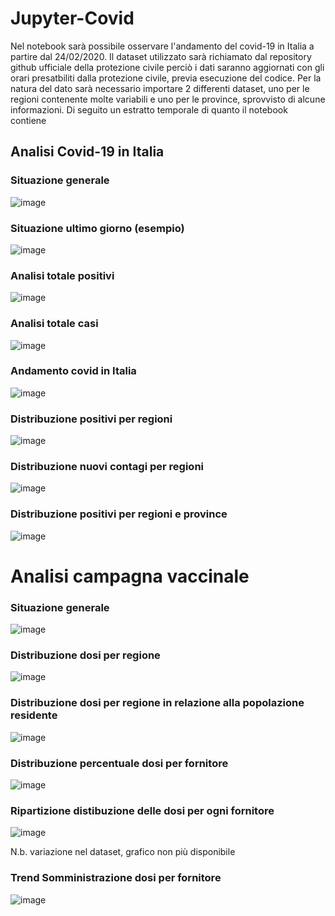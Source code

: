 # Jupyter-Covid

Nel notebook sarà possibile osservare l'andamento del covid-19 in Italia a partire dal 24/02/2020.
Il dataset utilizzato sarà richiamato dal repository github ufficiale della protezione civile perciò i dati saranno aggiornati con gli orari presatbiliti dalla protezione civile, previa esecuzione del codice. Per la natura del dato sarà necessario importare 2 differenti dataset, uno per le regioni contenente molte variabili e uno per le province, sprovvisto di alcune informazioni.
Di seguito un estratto temporale di quanto il notebook contiene

## Analisi Covid-19 in Italia

### Situazione generale
![image](https://user-images.githubusercontent.com/41300767/118692672-968def00-b80a-11eb-8c6a-099ba08017e7.png)

### Situazione ultimo giorno (esempio)
![image](https://user-images.githubusercontent.com/41300767/118692704-9ee62a00-b80a-11eb-8fbc-e72bfa61a5c0.png)

### Analisi totale positivi 
![image](https://user-images.githubusercontent.com/41300767/118692787-b32a2700-b80a-11eb-88bc-0e275a76c87e.png)

### Analisi totale casi
![image](https://user-images.githubusercontent.com/41300767/118692878-cdfc9b80-b80a-11eb-889e-7fa46ff48a7f.png)

### Andamento covid in Italia
![image](https://user-images.githubusercontent.com/41300767/118692961-e4a2f280-b80a-11eb-8f30-bd8fb8b0a3ab.png)

### Distribuzione positivi per regioni
![image](https://user-images.githubusercontent.com/41300767/118693084-07350b80-b80b-11eb-9271-9cc8e6fb1ac0.png)

### Distribuzione nuovi contagi per regioni
![image](https://user-images.githubusercontent.com/41300767/118693129-0f8d4680-b80b-11eb-8382-1715614a7e4e.png)

### Distribuzione positivi per regioni e province
![image](https://user-images.githubusercontent.com/41300767/118693323-3fd4e500-b80b-11eb-9c66-fd12adb11e55.png)

# Analisi campagna vaccinale

### Situazione generale
![image](https://user-images.githubusercontent.com/41300767/118693441-53804b80-b80b-11eb-9fe8-e20eb4ec3b79.png)

### Distribuzione dosi per regione
![image](https://user-images.githubusercontent.com/41300767/118693556-714db080-b80b-11eb-84b1-7f6b67cee3fb.png)

### Distribuzione dosi per regione in relazione alla popolazione residente
![image](https://user-images.githubusercontent.com/41300767/118693641-89253480-b80b-11eb-9253-0bc55cb53898.png)

### Distribuzione percentuale dosi per fornitore
![image](https://user-images.githubusercontent.com/41300767/120196283-f5e2fa80-c21f-11eb-9574-dbd7f467b9ad.png)

### Ripartizione distibuzione delle dosi per ogni fornitore
![image](https://user-images.githubusercontent.com/41300767/118693719-a0fcb880-b80b-11eb-9b7a-9c5f8cf35b2c.png)


N.b. variazione nel dataset, grafico non più disponibile

### Trend Somministrazione dosi per fornitore
![image](https://user-images.githubusercontent.com/41300767/118693867-c1c50e00-b80b-11eb-904f-40debf338aa1.png)



